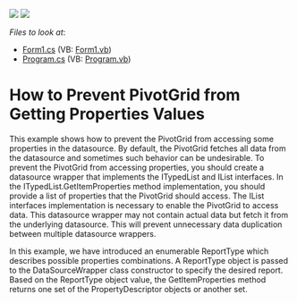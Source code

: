 <!-- default badges list -->
[![](https://img.shields.io/badge/Open_in_DevExpress_Support_Center-FF7200?style=flat-square&logo=DevExpress&logoColor=white)](https://supportcenter.devexpress.com/ticket/details/E945)
[![](https://img.shields.io/badge/📖_How_to_use_DevExpress_Examples-e9f6fc?style=flat-square)](https://docs.devexpress.com/GeneralInformation/403183)
<!-- default badges end -->
<!-- default file list -->
*Files to look at*:

* [Form1.cs](./CS/Form1.cs) (VB: [Form1.vb](./VB/Form1.vb))
* [Program.cs](./CS/Program.cs) (VB: [Program.vb](./VB/Program.vb))
<!-- default file list end -->
# How to Prevent PivotGrid from Getting Properties Values


<p>This example shows how to prevent the PivotGrid from accessing some properties in the datasource. By default, the PivotGrid fetches all data from the datasource and sometimes such behavior can be undesirable. To prevent the PivotGrid from accessing properties, you should create a datasource wrapper that implements the ITypedList and IList interfaces. In the ITypedList.GetItemProperties method implementation, you should provide a list of properties that the PivotGrid should access. The IList interfaces implementation is necessary to enable the PivotGrid to access data. This datasource wrapper may not contain actual data but fetch it from the underlying datasource. This will prevent unnecessary data duplication between multiple datasource wrappers.</p><p>In this example, we have introduced an enumerable ReportType which describes possible properties combinations. A ReportType object is passed to the DataSourceWrapper class constructor to specify the desired report. Based on the ReportType object value, the GetItemProperties method returns one set of the PropertyDescriptor objects or another set.</p>

<br/>


